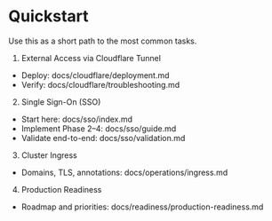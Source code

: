# Quickstart

Use this as a short path to the most common tasks.

1) External Access via Cloudflare Tunnel
- Deploy: docs/cloudflare/deployment.md
- Verify: docs/cloudflare/troubleshooting.md

2) Single Sign-On (SSO)
- Start here: docs/sso/index.md
- Implement Phase 2–4: docs/sso/guide.md
- Validate end-to-end: docs/sso/validation.md

3) Cluster Ingress
- Domains, TLS, annotations: docs/operations/ingress.md

4) Production Readiness
- Roadmap and priorities: docs/readiness/production-readiness.md

